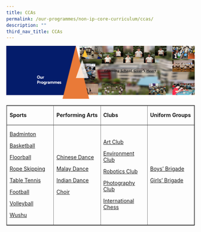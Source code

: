 ```yaml
---
title: CCAs
permalink: /our-programmes/non-ip-core-curriculum/ccas/
description: ""
third_nav_title: CCAs
---
```

<img src="/images/OurProgrammes1.png">
<table style="border-collapse: collapse; width: 100%;" border="1">
<tbody>
<tr>
<td style="width: 25%;"><p><strong>Sports</strong></p></td>
<td style="width: 25%;"><p><strong>Performing Arts</strong></p></td>
<td style="width: 25%;"><p><strong>Clubs</strong></p></td>
<td style="width: 25%;"><p><strong>Uniform Groups</strong></p></td>
</tr>
<tr>
<td style="width: 25%;"><p><a href="/our-programmes/non-ip-core-curriculum/ccas/badminton">Badminton</a></p>
<p><a href="/our-programmes/non-ip-core-curriculum/ccas/basketball">Basketball</a></p>
<p><a href="/our-programmes/non-ip-core-curriculum/ccas/floorball">Floorball</a></p>
<p><a href="/our-programmes/non-ip-core-curriculum/ccas/rope-skipping">Rope Skipping</a></p>
<p><a href="/our-programmes/non-ip-core-curriculum/ccas/table-tennis">Table Tennis</a></p>
<p><a href="/our-programmes/non-ip-core-curriculum/ccas/football">Football</a></p>
<p><a href="/our-programmes/non-ip-core-curriculum/ccas/volleyball">Volleyball</a></p>
<p><a href="/our-programmes/non-ip-core-curriculum/ccas/wushu-club">Wushu</a></p></td>
<td style="width: 25%;"><p><a href="/our-programmes/non-ip-core-curriculum/ccas/chinese-dance">Chinese Dance</a></p>
<p><a href="/our-programmes/non-ip-core-curriculum/ccas/malay-dance">Malay Dance</a></p>
<p><a href="/our-programmes/non-ip-core-curriculum/ccas/indian-dance">Indian Dance</a></p>
<p><a href="/our-programmes/non-ip-core-curriculum/ccas/choir">Choir</a></p></td>
<td style="width: 25%;"><p><a href="/our-programmes/non-ip-core-curriculum/ccas/art-club">Art Club</a></p>
<p><a href="/non-ip-core-curriculum/ccas/environment-club">Environment Club</a></p>
<p><a href="/our-programmes/non-ip-core-curriculum/ccas/robotics-club">Robotics Club</a></p>
<p><a href="/our-programmes/non-ip-core-curriculum/ccas/photography-club">Photography Club</a>&nbsp;</p>
<p><a href="/our-programmes/non-ip-core-curriculum/ccas/international-chess">International Chess</a></p></td>
<td style="width: 25%;"><p><a href="/our-programmes/non-ip-core-curriculum/ccas/boys-brigade">Boys&rsquo; Brigade</a></p>
<p><a href="/our-programmes/non-ip-core-curriculum/ccas/girls-brigade">Girls&rsquo; Brigade</a></p></td>
</tr>
</tbody>
</table>